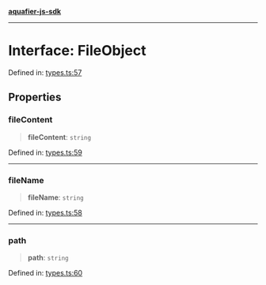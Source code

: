 [**aquafier-js-sdk**](../README.md)

***

# Interface: FileObject

Defined in: [types.ts:57](https://github.com/inblockio/aqua-verifier-js-lib/blob/09413c69301a51b584d51846ffabc4d8f820b4fa/src/types.ts#L57)

## Properties

### fileContent

> **fileContent**: `string`

Defined in: [types.ts:59](https://github.com/inblockio/aqua-verifier-js-lib/blob/09413c69301a51b584d51846ffabc4d8f820b4fa/src/types.ts#L59)

***

### fileName

> **fileName**: `string`

Defined in: [types.ts:58](https://github.com/inblockio/aqua-verifier-js-lib/blob/09413c69301a51b584d51846ffabc4d8f820b4fa/src/types.ts#L58)

***

### path

> **path**: `string`

Defined in: [types.ts:60](https://github.com/inblockio/aqua-verifier-js-lib/blob/09413c69301a51b584d51846ffabc4d8f820b4fa/src/types.ts#L60)
